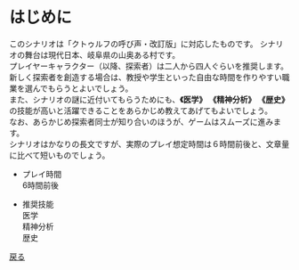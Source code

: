 # はじめに

このシナリオは「クトゥルフの呼び声・改訂版」に対応したものです。
シナリオの舞台は現代日本、岐阜県の山奥ある村です。  
プレイヤーキャラクター（以降、探索者）は二人から四人ぐらいを推奨します。  
新しく探索者を創造する場合は、教授や学生といった自由な時間を作りやすい職業を選んでもらうとよいでしょう。  
また、シナリオの謎に近付いてもらうためにも、**《医学》** **《精神分析》** **《歴史》** の技能が高いと活躍できることをあらかじめ教えてあげてもよいでしょう。  
なお、あらかじめ探索者同士が知り合いのほうが、ゲームはスムーズに進みます。  
シナリオはかなりの長文ですが、実際のプレイ想定時間は６時間前後と、文章量に比べて短いものでしょう。 

* プレイ時間  
    6時間前後

* 推奨技能  
    医学  
    精神分析  
    歴史  

<a href="javascript:history.back()">戻る</a>  
  